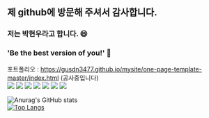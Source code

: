 ## 제 github에 방문해 주셔서 감사합니다. 
### 저는 박현우라고 합니다. 😄 
### 'Be the best version of you!' 👋 
포트폴리오 : https://gusdn3477.github.io/mysite/one-page-template-master/index.html (공사중입니다)<br>
<img src="https://img.shields.io/badge/Python-3766AB?style=flat-square&logo=Python&logoColor=white"/></a>
<img src="https://img.shields.io/badge/JAVA-007396?style=flat-square&logo=JAVA&logoColor=white"/></a>
<img src="https://img.shields.io/badge/C/C++-ABB9CC?style=flat-square&logo=C&logoColor=white"/></a>
<img src="https://img.shields.io/badge/HTML-E34F26?style=flat-square&logo=HTML5&logoColor=white"/></a>
<img src="https://img.shields.io/badge/CSS-1572B6?style=flat-square&logo=CSS3&logoColor=white"/></a>
<img src="https://img.shields.io/badge/Javascript-F7DF1E?style=flat-square&logo=JAVASCRIPT&logoColor=white"/></a>
<img src="https://img.shields.io/badge/Django-092E20?style=flat-square&logo=Django&logoColor=white"/></a>

![Anurag's GitHub stats](https://github-readme-stats.vercel.app/api?username=gusdn3477&show_icons=true)
<br>
[![Top Langs](https://github-readme-stats.vercel.app/api/top-langs/?username=gusdn3477&layout=compact)](https://github.com/gusdn3477/github-readme-stats)
<!--
**gusdn3477/gusdn3477** is a ✨ _special_ ✨ repository because its `README.md` (this file) appears on your GitHub profile.


[![Anurag's GitHub stats](https://github-readme-stats.vercel.app/api?username=gusdn3477)](https://github.com/gusdn3477/github-readme-stats)
![Anurag's GitHub stats](https://github-readme-stats.vercel.app/api?username=gusdn3477&count_private=true)

Here are some ideas to get you started:

- 🔭 I’m currently working on ...
- 🌱 I’m currently learning ...
- 👯 I’m looking to collaborate on ...
- 🤔 I’m looking for help with ...
- 💬 Ask me about ...
- 📫 How to reach me: ...
- 😄 Pronouns: ...
- ⚡ Fun fact: ...
-->
